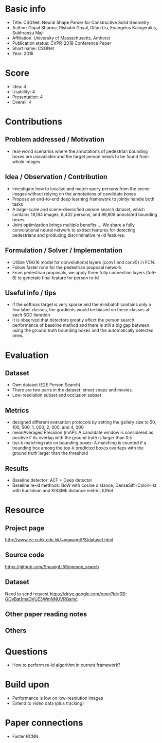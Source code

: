 # Basic info
- Title: CSGNet: Neural Shape Parser for Constructive Solid Geometry
- Author: Gopal Sharma, Rishabh Goyal, Difan Liu, Evangelos Kalogerakis, Subhransu Maji
- Affiliation: University of Massachusetts, Amherst
- Publication status: CVPR-2018 Conference Paper
- Short name: CSGNet
- Year: 2018

# Score
- Idea: 4
- Usability: 4
- Presentation: 4
- Overall: 4

# Contributions
## Problem addressed / Motivation
- real-world scenarios where the annotations of pedestrian bounding boxes are unavailable and the target person needs to be found from whole images

## Idea / Observation / Contribution
- Investigate how to localize and match query persons from the scene images without relying on the annotations of candidate boxes
- Propose an end-to-end deep learning framework to jointly handle both tasks
- A large-scale and scene-diversified person search dataset, which contains 18,184 images, 8,432 persons, and 99,809 annotated bounding boxes.
- Joint optimization brings multiple benefits ... We share a fully convolutional neural network to extract features for detecting pedestrians and producing discriminative re-id features.

## Formulation / Solver / Implementation
- Utilize VGG16 model for convolutional layers (conv1 and conv5) in FCN.
- Follow faster rcnn for the pedestrian proposal network
- From pedestrian proposals, we apply three fully connection layers (fc6-8) to generate final feature for person re-id

## Useful info / tips
- If the softmax target is very sparse and the minibatch contains only a few label classes, the gradients would be biased on these classes at each SGD iteration
- It is observed that detectors greatly affect the person search performance of baseline method and there is still a big gap between using the ground truth bounding boxes and the automatically detected ones.

# Evaluation
## Dataset
- Own dataset (E2E Person Search)
- There are two parts in the dataset: street snaps and movies.
- Low-resolution subset and occlusion subset

## Metrics
- designed different evaluation protocols by setting the gallery size to 50, 100, 500, 1, 000, 2, 000, and 4, 000
- meanAveraged Precision (mAP): A candidate window is considered as positive if its overlap with the ground truth is larger than 0.5
- top-k matching rate on bounding boxes: A matching is counted if a bounding box among the top-k predicted boxes overlaps with the ground truth larger than the threshold

## Results
- Baseline detector: ACF + Deep detector
- Baseline re-id methods: BoW with cosine distance, DenseSift+ColorHist with Euclidean and KISSME distance metric, IDNet

# Resource
## Project page
http://www.ee.cuhk.edu.hk/~xgwang/PS/dataset.html

## Source code
https://github.com/ShuangLI59/person_search

## Dataset
Need to send request
https://drive.google.com/open?id=0B-GOvBat1maOVUE3WmNNUVRGamc

## Other paper reading notes

## Others

# Questions
- How to perform re-id algorithm in current framework?

# Build upon
- Performance is low on low-resolution images
- Extend to video data (plus tracking)

# Paper connections
- Faster RCNN

